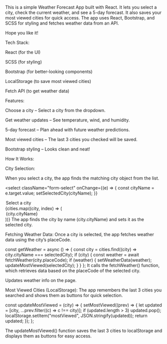 This is a simple Weather Forecast App built with React. It lets you select a city, check the current weather, and see a 5-day forecast.
It also saves your most viewed cities for quick access. The app uses React, Bootstrap, and SCSS for styling and fetches weather data from an API.

Hope you like it!

Tech Stack:

React (for the UI)

SCSS (for styling)

Bootstrap (for better-looking components)

LocalStorage (to save most viewed cities)

Fetch API (to get weather data)

Features:

Choose a city – Select a city from the dropdown.

Get weather updates – See temperature, wind, and humidity.

5-day forecast – Plan ahead with future weather predictions.

Most viewed cities – The last 3 cities you checked will be saved.

Bootstrap styling – Looks clean and neat!

How It Works:

City Selection:

When you select a city, the app finds the matching city object from the list.

<select
  className="form-select"
  onChange={(e) => {
    const cityName = e.target.value;
    setSelectedCity(cityName);
  }}
>
  <option value="">Select a city</option>
  {cities.map((city, index) => (
    <option key={index} value={city.cityName}>
      {city.cityName}
    </option>
  ))}
</select>
The app finds the city by name (city.cityName) and sets it as the selected city.

Fetching Weather Data:
Once a city is selected, the app fetches weather data using the city’s placeCode.

const getWeather = async () => {
  const city = cities.find((city) => city.cityName === selectedCity);
  if (city) {
    const weather = await fetchWeather(city.placeCode);
    if (weather) {
      setWeatherData(weather);
      updateMostViewed(selectedCity);
    }
  }
};
It calls the fetchWeather() function, which retrieves data based on the placeCode of the selected city.

Updates weather info on the page.

Most Viewed Cities (LocalStorage):
The app remembers the last 3 cities you searched and shows them as buttons for quick selection.

const updateMostViewed = (city) => {
  setMostViewed((prev) => {
    let updated = [city, ...prev.filter((c) => c !== city)];
    if (updated.length > 3) updated.pop();
    localStorage.setItem("mostViewed", JSON.stringify(updated));
    return updated;
  });
};

The updateMostViewed() function saves the last 3 cities to localStorage and displays them as buttons for easy access.
